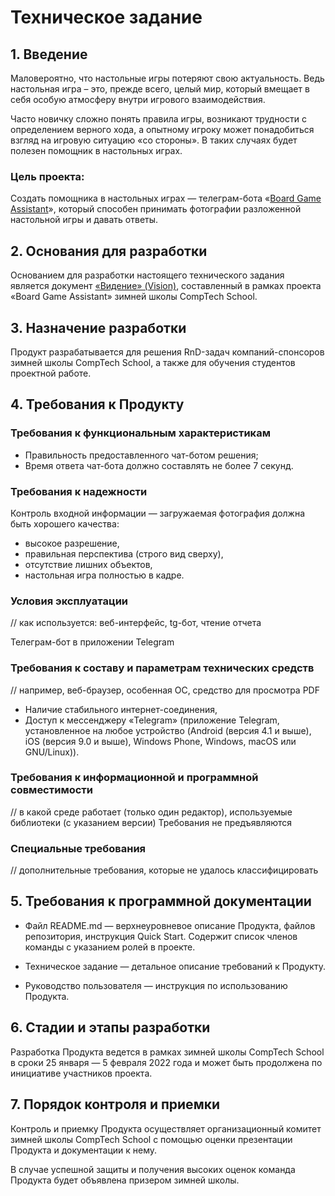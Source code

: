 # Техническое задание

## 1. Введение

Маловероятно, что настольные игры потеряют свою актуальность. Ведь настольная игра – это, прежде всего, целый мир, который вмещает в себя особую атмосферу внутри игрового взаимодействия.

Часто новичку сложно понять правила игры, возникают трудности с определением верного хода, а опытному игроку может понадобиться взгляд на игровую ситуацию «со стороны». В таких случаях будет полезен помощник в настольных играх.

### Цель проекта:

Создать помощника в настольных играх — телеграм-бота «[Board Game Assistant](https://t.me/BoardGameAssistantBot)», который способен принимать фотографии разложенной настольной игры и давать ответы.


## 2. Основания для разработки

Основанием для разработки настоящего технического задания является документ [«Видение» (Vision)](https://github.com/comptech-winter-school/board-game-assistant/blob/main/docs/Vision.md), составленный в рамках проекта «Board Game Assistant» зимней школы CompTech School.

## 3. Назначение разработки

Продукт разрабатывается для решения RnD-задач компаний-спонсоров зимней школы CompTech School, а также для обучения студентов проектной работе.

## 4. Требования к Продукту

### Требования к функциональным характеристикам
 
- Правильность предоставленного чат-ботом решения;
- Время ответа чат-бота должно составлять не более 7 секунд.
 
### Требования к надежности
 
Контроль входной информации — загружаемая фотография должна быть хорошего качества:

- высокое разрешение,
- правильная перспектива (строго вид сверху),
- отсутствие лишних объектов,
- настольная игра полностью в кадре.
 
### Условия эксплуатации
 
// как используется: веб-интерфейс, tg-бот, чтение отчета

Телеграм-бот в приложении Telegram
 
### Требования к составу и параметрам технических средств
 
// например, веб-браузер, особенная ОС, средство для просмотра PDF

- Наличие стабильного интернет-соединения,
- Доступ к мессенджеру «Telegram» (приложение Telegram, установленное на любое устройство (Android (версия 4.1 и выше), iOS (версия 9.0 и выше), Windows Phone, Windows, macOS или GNU/Linux)).
 
### Требования к информационной и программной совместимости
 
// в какой среде работает (только один редактор), используемые библиотеки (с указанием версии) Требования не предъявляются
 
### Специальные требования
 
// дополнительные требования, которые не удалось классифицировать
 
## 5. Требования к программной документации
 
- Файл README.md — верхнеуровневое описание Продукта, файлов репозитория, инструкция Quick Start. Содержит список членов команды с указанием ролей в проекте.

- Техническое задание — детальное описание требований к Продукту.

- Руководство пользователя — инструкция по использованию Продукта.
 
## 6. Стадии и этапы разработки
 
Разработка Продукта ведется в рамках зимней школы CompTech School в сроки 25 января — 5 февраля 2022 года и может быть продолжена по инициативе участников проекта.
 
## 7. Порядок контроля и приемки

Контроль и приемку Продукта осуществляет организационный комитет зимней школы CompTech School с помощью оценки презентации Продукта и документации к нему.

В случае успешной защиты и получения высоких оценок команда Продукта будет объявлена призером зимней школы.
